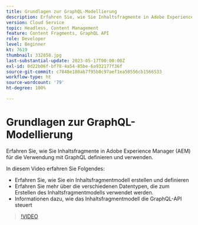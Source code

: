```yaml
---
title: Grundlagen zur GraphQL-Modellierung
description: Erfahren Sie, wie Sie Inhaltsfragmente in Adobe Experience Manager (AEM) für die Verwendung mit GraphQL definieren und verwenden.
version: Cloud Service
topic: Headless, Content Management
feature: Content Fragments, GraphQL API
role: Developer
level: Beginner
kt: 7619
thumbnail: 332858.jpg
last-substantial-update: 2023-05-17T00:00:00Z
exl-id: 0d22b06f-bf78-4a54-85be-6a932177f36f
source-git-commit: c7848e180ab7f95b8c97aef1ea50556cb1566533
workflow-type: ht
source-wordcount: '79'
ht-degree: 100%

---
```


# Grundlagen zur GraphQL-Modellierung

Erfahren Sie, wie Sie Inhaltsfragmente in Adobe Experience Manager (AEM) für die Verwendung mit GraphQL definieren und verwenden.

In diesem Video erfahren Sie Folgendes:

+ Erfahren Sie, wie Sie ein Inhaltsfragmentmodell erstellen und definieren
+ Erfahren Sie mehr über die verschiedenen Datentypen, die zum Erstellen des Inhaltsfragmentmodells verwendet werden.
+ Informationen dazu, wie das Inhaltsfragmentmodell die GraphQL-API steuert

>[!VIDEO](https://video.tv.adobe.com/v/332858?quality=12&learn=on)
